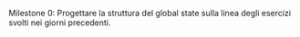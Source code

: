 Milestone 0:
Progettare la struttura del global state sulla linea degli esercizi svolti nei giorni precedenti.

